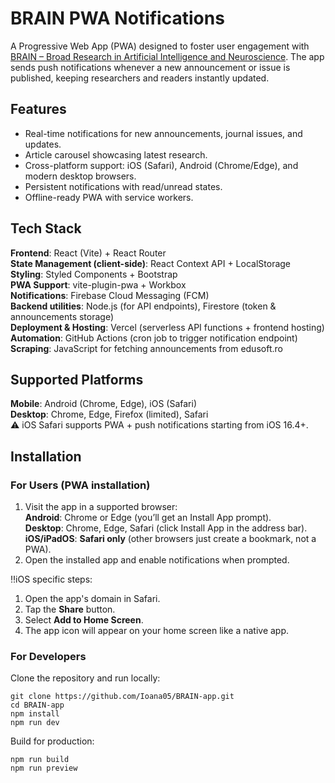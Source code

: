 # BRAIN PWA Notifications

A Progressive Web App (PWA) designed to foster user engagement with [BRAIN – Broad Research in Artificial Intelligence and Neuroscience](https://brain.edusoft.ro/index.php/brain).
The app sends push notifications whenever a new announcement or issue is published, keeping researchers and readers instantly updated.


## Features

- Real-time notifications for new announcements, journal issues, and updates.
- Article carousel showcasing latest research.
- Cross-platform support: iOS (Safari), Android (Chrome/Edge), and modern desktop browsers.
- Persistent notifications with read/unread states.
- Offline-ready PWA with service workers.

## Tech Stack

**Frontend**: React (Vite) + React Router <br>
**State Management (client-side)**: React Context API + LocalStorage <br>
**Styling**: Styled Components + Bootstrap <br>
**PWA Support**: vite-plugin-pwa + Workbox <br>
**Notifications**: Firebase Cloud Messaging (FCM) <br>
**Backend utilities**: Node.js (for API endpoints), Firestore (token & announcements storage) <br>
**Deployment & Hosting**: Vercel (serverless API functions + frontend hosting) <br>
**Automation**: GitHub Actions (cron job to trigger notification endpoint) <br>
**Scraping**: JavaScript for fetching announcements from edusoft.ro <br>

## Supported Platforms

**Mobile**: Android (Chrome, Edge), iOS (Safari) <br>
**Desktop**: Chrome, Edge, Firefox (limited), Safari <br>
⚠️ iOS Safari supports PWA + push notifications starting from iOS 16.4+.

## Installation
### For Users (PWA installation)

1) Visit the app in a supported browser: <br>
**Android**: Chrome or Edge (you’ll get an Install App prompt). <br>
**Desktop**: Chrome, Edge, Safari (click Install App in the address bar). <br>
**iOS/iPadOS**: **Safari only** (other browsers just create a bookmark, not a PWA). <br>
2) Open the installed app and enable notifications when prompted.

‼️iOS specific steps:

1) Open the app's domain in Safari.
2) Tap the **Share** button.
3) Select **Add to Home Screen**.
4) The app icon will appear on your home screen like a native app.

### For Developers

Clone the repository and run locally:
```
git clone https://github.com/Ioana05/BRAIN-app.git
cd BRAIN-app
npm install
npm run dev
```
Build for production:
```
npm run build
npm run preview
```
